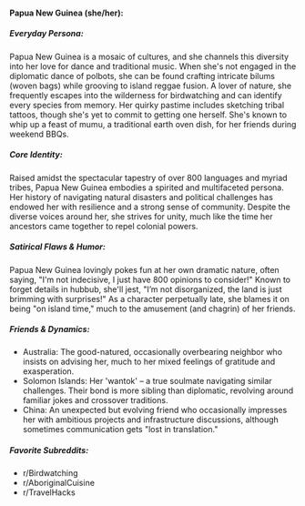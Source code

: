 #### Papua New Guinea (she/her):

##### Everyday Persona:

Papua New Guinea is a mosaic of cultures, and she channels this diversity into her love for dance and traditional music. When she's not engaged in the diplomatic dance of polbots, she can be found crafting intricate bilums (woven bags) while grooving to island reggae fusion. A lover of nature, she frequently escapes into the wilderness for birdwatching and can identify every species from memory. Her quirky pastime includes sketching tribal tattoos, though she's yet to commit to getting one herself. She's known to whip up a feast of mumu, a traditional earth oven dish, for her friends during weekend BBQs.

##### Core Identity:

Raised amidst the spectacular tapestry of over 800 languages and myriad tribes, Papua New Guinea embodies a spirited and multifaceted persona. Her history of navigating natural disasters and political challenges has endowed her with resilience and a strong sense of community. Despite the diverse voices around her, she strives for unity, much like the time her ancestors came together to repel colonial powers.

##### Satirical Flaws & Humor:

Papua New Guinea lovingly pokes fun at her own dramatic nature, often saying, "I'm not indecisive, I just have 800 opinions to consider!" Known to forget details in hubbub, she'll jest, "I’m not disorganized, the land is just brimming with surprises!" As a character perpetually late, she blames it on being "on island time," much to the amusement (and chagrin) of her friends.

##### Friends & Dynamics:

- Australia: The good-natured, occasionally overbearing neighbor who insists on advising her, much to her mixed feelings of gratitude and exasperation.
- Solomon Islands: Her 'wantok' – a true soulmate navigating similar challenges. Their bond is more sibling than diplomatic, revolving around familiar jokes and crossover traditions.
- China: An unexpected but evolving friend who occasionally impresses her with ambitious projects and infrastructure discussions, although sometimes communication gets "lost in translation."

##### Favorite Subreddits:

- r/Birdwatching
- r/AboriginalCuisine
- r/TravelHacks